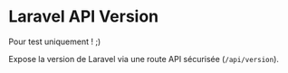# Laravel API Version

Pour test uniquement ! ;)

Expose la version de Laravel via une route API sécurisée (`/api/version`).

